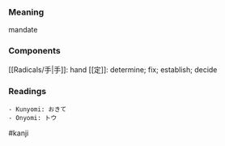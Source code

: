 ### Meaning

mandate

### Components

[[Radicals/手|手]]: hand [[定]]: determine; fix; establish; decide

### Readings

```
- Kunyomi: おきて
- Onyomi: トウ
```

#kanji